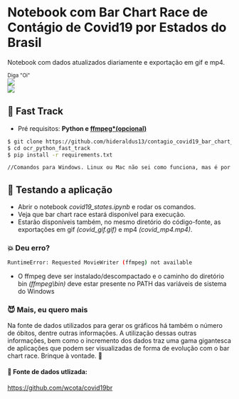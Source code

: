 # Notebook com Bar Chart Race de Contágio de Covid19 por Estados do Brasil  

Notebook com dados atualizados diariamente e exportação em gif e mp4.

<sub>Diga "Oi" <br> 
  <a href="https://medium.com/dev-in-anything"><img src="https://img.shields.io/badge/Medium-Dev%20in%20Anything-lightgrey.svg"/></a><br>
  <a href="https://www.linkedin.com/in/hideraldoluis/"><img src="https://img.shields.io/badge/LinkedIn-%40hideraldoluis_-blue.svg"/></a>
</sub>

## :runner: Fast Track
* Pré requisitos: <b>Python e [ffmpeg*(opcional)](https://ffmpeg.zeranoe.com/builds/ "Página de Download do ffmpeg")</b>
```bash
$ git clone https://github.com/hideraldus13/contagio_covid19_bar_chart_race.git
$ cd ocr_python_fast_track
$ pip install -r requirements.txt

//Comandos para Windows. Linux ou Mac não sei como funciona, mas é por aí.
```

## :candy: Testando a aplicação

- Abrir o notebook <i>covid19_states.ipynb</i> e rodar os comandos. 
- Veja que bar chart race estará disponível para execução. 
- Estarão disponíveis também, no mesmo diretório do código-fonte, as exportações em gif <i>(covid_gif.gif)</i> e mp4 <i>(covid_mp4.mp4)</i>. 

### :boom: Deu erro?
```bash
RuntimeError: Requested MovieWriter (ffmpeg) not available
```

- O ffmpeg deve ser instalado/descompactado e o caminho do diretório bin <i>(ffmpeg\bin)</i> deve estar presente no PATH das variáveis de sistema do Windows


### :smiling_imp: Mais, eu quero mais

Na fonte de dados utilizados para gerar os gráficos há também o número de óbitos, dentre outras informações. 
A utilização dessas outras informações, bem como o incremento dos dados traz uma gama gigantesca de aplicações que podem ser visualizadas de forma de evolução com o bar chart race.
Brinque à vontade. :gift:


#### :floppy_disk: Fonte de dados utlizada:
https://github.com/wcota/covid19br
